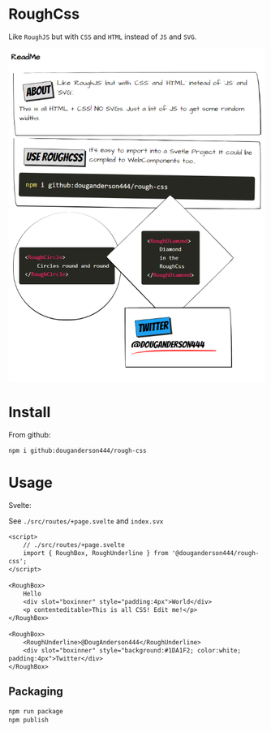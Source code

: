 # RoughCss

Like `RoughJS` but with `CSS` and `HTML` instead of `JS` and `SVG`.

![Alt text](./example.png 'Example RoughCSS usage')

# Install

From github:

```
npm i github:douganderson444/rough-css
```

# Usage

Svelte:

See `./src/routes/+page.svelte` and `index.svx`

```svelte
<script>
	// ./src/routes/+page.svelte
	import { RoughBox, RoughUnderline } from '@douganderson444/rough-css';
</script>

<RoughBox>
	Hello
	<div slot="boxinner" style="padding:4px">World</div>
	<p contenteditable>This is all CSS! Edit me!</p>
</RoughBox>

<RoughBox>
	<RoughUnderline>@DougAnderson444</RoughUnderline>
	<div slot="boxinner" style="background:#1DA1F2; color:white; padding:4px">Twitter</div>
</RoughBox>
```

## Packaging

```bash
npm run package
npm publish
```

